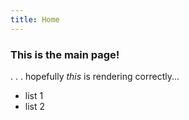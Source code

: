 ```yaml
---
title: Home
---
```


### This is the main page!
.
.
.
hopefully _*this*_ is rendering correctly...

- list 1
- list 2
